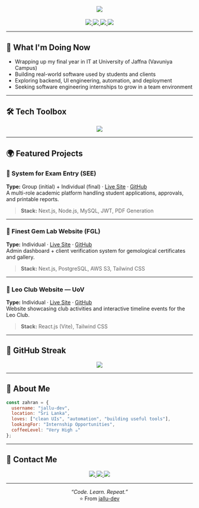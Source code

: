 <div align="center">
  <img src="https://readme-typing-svg.demolab.com?font=Fira+Code&size=24&pause=1000&center=true&vCenter=true&width=435&lines=Hi+I'm+Zahran+Liyasdeen+(jallu-dev);Software+Engineering+Internship+Seeker"/>
</div>

<div align="center" style="margin-top: 1.2rem;">
  <a href="https://jallu.netlify.app">
    <img src="https://img.shields.io/badge/Portfolio-Visit_My_Site-black?style=for-the-badge&logo=vercel&logoColor=white" />
  </a>
  <a href="mailto:zahranliyasdeen@gmail.com">
    <img src="https://img.shields.io/badge/Email-Contact_Me-D14836?style=for-the-badge&logo=gmail&logoColor=white"/>
  </a>
  <a href="https://www.linkedin.com/in/zahran-liyasdeen/">
    <img src="https://img.shields.io/badge/LinkedIn-Connect-blue?style=for-the-badge&logo=linkedin&logoColor=white" />
  </a>
  <img src="https://komarev.com/ghpvc/?username=jallu-dev&style=for-the-badge&label=Views&color=blue"/>
</div>

---

## 🤖 What I'm Doing Now

- Wrapping up my final year in IT at University of Jaffna (Vavuniya Campus)
- Building real-world software used by students and clients
- Exploring backend, UI engineering, automation, and deployment
- Seeking software engineering internships to grow in a team environment

---

## 🛠 Tech Toolbox

<div align="center">
  <img src="https://skillicons.dev/icons?i=js,ts,react,nextjs,nodejs,java,spring,mysql,mongodb,postgres,firebase,tailwind,git,vite"/>
</div>

---

## 🌍 Featured Projects

### 📘 System for Exam Entry (SEE)  
**Type:** Group (initial) + Individual (final) · [Live Site](https://see.vau.ac.lk) · [GitHub](https://github.com/jallu-dev/exam_entry_v_2.0)  
A multi-role academic platform handling student applications, approvals, and printable reports.
> **Stack:** Next.js, Node.js, MySQL, JWT, PDF Generation

---

### 💎 Finest Gem Lab Website (FGL)  
**Type:** Individual · [Live Site](https://fgl-beta.vercel.app) · [GitHub](https://github.com/jallu-dev/FGL)  
Admin dashboard + client verification system for gemological certificates and gallery.
> **Stack:** Next.js, PostgreSQL, AWS S3, Tailwind CSS

---

### 🦁 Leo Club Website — UoV  
**Type:** Individual · [Live Site](https://uovleos.com) · [GitHub](https://github.com/jallu-dev/uovleo)  
Website showcasing club activities and interactive timeline events for the Leo Club.
> **Stack:** React.js (Vite), Tailwind CSS

---

## 🔁 GitHub Streak

<div align="center">
  <img src="https://streak-stats.demolab.com/?user=jallu-dev&theme=transparent&hide_border=true"/>
</div>

---

## 👤 About Me

```js
const zahran = {
  username: "jallu-dev",
  location: "Sri Lanka",
  loves: ["clean UIs", "automation", "building useful tools"],
  lookingFor: "Internship Opportunities",
  coffeeLevel: "Very High ☕️"
};
```

---

## 📨 Contact Me

<div align="center">
  <a href="https://www.linkedin.com/in/zahran-liyasdeen">
    <img src="https://img.shields.io/badge/LinkedIn-0077B5?style=for-the-badge&logo=linkedin&logoColor=white"/>
  </a>
  <a href="mailto:zahranliyasdeen@gmail.com">
    <img src="https://img.shields.io/badge/Gmail-D14836?style=for-the-badge&logo=gmail&logoColor=white"/>
  </a>
  <a href="https://jallu.netlify.app">
    <img src="https://img.shields.io/badge/Portfolio-000000?style=for-the-badge&logo=githubpages&logoColor=white"/>
  </a>
</div>

---

<p align="center">
  <i>“Code. Learn. Repeat.”</i><br/>
  ⭐️ From <a href="https://github.com/jallu-dev">jallu-dev</a>
</p>
